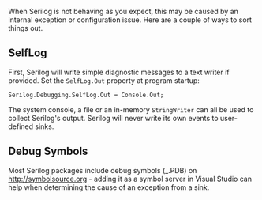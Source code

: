 When Serilog is not behaving as you expect, this may be caused by an internal exception or configuration issue. Here are a couple of ways to sort things out.

## SelfLog

First, Serilog will write simple diagnostic messages to a text writer if provided. Set the `SelfLog.Out` property at program startup:

```
Serilog.Debugging.SelfLog.Out = Console.Out;
```

The system console, a file or an in-memory `StringWriter` can all be used to collect Serilog's output. Serilog will never write its own events to user-defined sinks.

## Debug Symbols

Most Serilog packages include debug symbols (_.PDB) on http://symbolsource.org - adding it as a symbol server in Visual Studio can help when determining the cause of an exception from a sink.